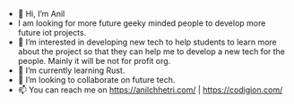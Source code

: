 - 👋 Hi, I’m Anil
- I am looking for more future geeky minded people to develop more future iot projects.
- 👀 I’m interested in developing new tech to help students to learn more about the project so that they can help me to develop a new tech for the people. Mainly it will be not for profit org.
- 🌱 I’m currently learning Rust.
- 💞️ I’m looking to collaborate on future tech.
- 📫 You can reach me on https://anilchhetri.com/    |      https://codigion.com/

<!---
chtryanil/chtryanil is a ✨ special ✨ repository because its `README.md` (this file) appears on your GitHub profile.
You can click the Preview link to take a look at your changes.
--->
